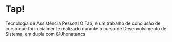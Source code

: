 # Tap!
Tecnologia de Assistência Pessoal
O Tap, é um trabalho de conclusão de curso que foi inicialmente realizado durante o curso de Desenvolvimento de Sistema, em dupla com @Jhonatancs

